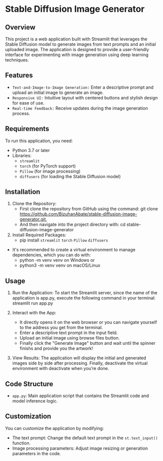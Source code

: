 # Stable Diffusion Image Generator

## Overview

This project is a web application built with Streamlit that leverages the Stable Diffusion model to generate images from text prompts and an initial uploaded image. 
The application is designed to provide a user-friendly interface for experimenting with image generation using deep learning techniques.

## Features

- `Text-and-Image-to-Image Generation:` Enter a descriptive prompt and upload an initial image to generate an image.
- `Responsive UI:` Intuitive layout with centered buttons and stylish design for ease of use.
- `Real-time Feedback:` Receive updates during the image generation process.

## Requirements

To run this application, you need:

- Python 3.7 or later
- Libraries:
  - `streamlit`
  - `torch` (for PyTorch support)
  - `Pillow` (for image processing)
  - `diffusers` (for loading the Stable Diffusion model)

## Installation

1. Clone the Repository:
     - First clone the repository from GitHub using the command:
       git clone https://github.com/BizuhanAbate/stable-diffusion-image-generator.git,
     - And then navigate into the project directory with: cd stable-diffusion-image-generator
2. Install Required Packages:
    - pip install `streamlit` `torch` `Pillow` `diffusers`
 - It's recommended to create a virtual environment to manage dependencies, which you can do with:
    - python -m venv venv on Windows or
    - python3 -m venv venv on macOS/Linux
   
## Usage

1. Run the Application:
 To start the Streamlit server, since the name of the application is app.py, execute the following command in your terminal:
   streamlit run app.py

3. Interact with the App:
   - It directly opens it on the web browser or you can navigate yourself to the address you get from the terminal.
   - Enter a descriptive text prompt in the input field.
   - Upload an initial image using browse files button.
   - Finally click the "Generate Image" button and wait until the spinner finishs and provide you the artwork!

4. View Results:
   The application will display the initial and generated images side by side after processing.
   Finally, deactivate the virtual environment with deactivate when you’re done.

## Code Structure

- `app.py`: Main application script that contains the Streamlit code and model inference logic.

## Customization

You can customize the application by modifying:

- The text prompt: Change the default text prompt in the `st.text_input()` function.
- Image processing parameters: Adjust image resizing or generation parameters in the code.



